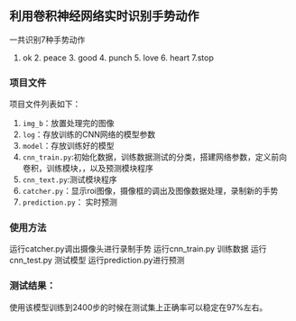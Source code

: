 ## 利用卷积神经网络实时识别手势动作

一共识别7种手势动作
1. ok 2. peace 3. good 4. punch 5. love 6. heart 7.stop

### 项目文件

项目文件列表如下：

1. `img_b`：放置处理完的图像
2. `log`：存放训练的CNN网络的模型参数
3. `model`：存放训练好的模型
4. `cnn_train.py`:初始化数据，训练数据测试的分类，搭建网络参数，定义前向卷积，训练模块，，以及预测模块程序
5. `cnn_text.py`:测试模块程序
6. `catcher.py`：显示roi图像，摄像框的调出及图像数据处理，录制新的手势
7. `prediction.py`： 实时预测


### 使用方法

运行catcher.py调出摄像头进行录制手势
运行cnn_train.py 训练数据
运行cnn_test.py 测试模型
运行prediction.py进行预测


### 测试结果：
使用该模型训练到2400步的时候在测试集上正确率可以稳定在97%左右。







